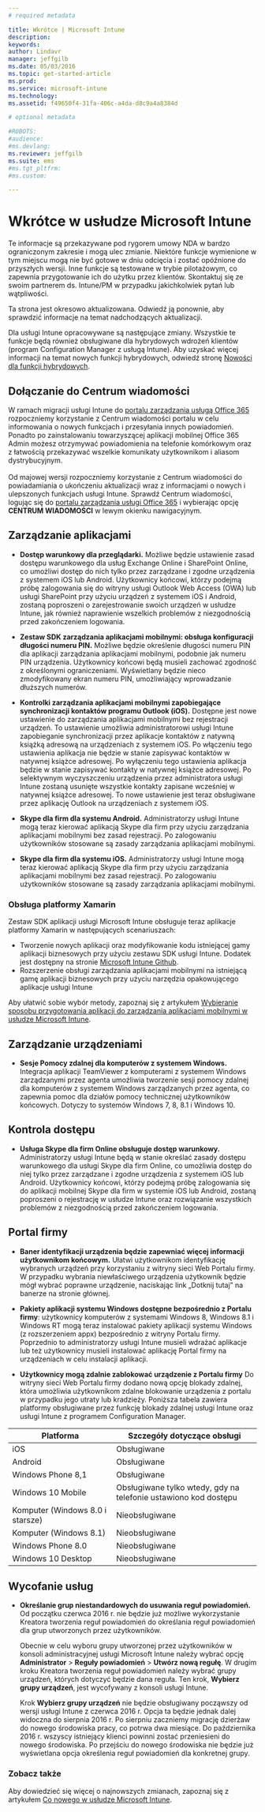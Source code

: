 ```yaml
---
# required metadata

title: Wkrótce | Microsoft Intune
description:
keywords:
author: Lindavr
manager: jeffgilb
ms.date: 05/03/2016
ms.topic: get-started-article
ms.prod:
ms.service: microsoft-intune
ms.technology:
ms.assetid: f49650f4-31fa-406c-a4da-d8c9a4a8384d

# optional metadata

#ROBOTS:
#audience:
#ms.devlang:
ms.reviewer: jeffgilb
ms.suite: ems
#ms.tgt_pltfrm:
#ms.custom:

---
```


# Wkrótce w usłudze Microsoft Intune
Te informacje są przekazywane pod rygorem umowy NDA w bardzo ograniczonym zakresie i mogą ulec zmianie. Niektóre funkcje wymienione w tym miejscu mogą nie być gotowe w dniu odcięcia i zostać opóźnione do przyszłych wersji. Inne funkcje są testowane w trybie pilotażowym, co zapewnia przygotowanie ich do użytku przez klientów. Skontaktuj się ze swoim partnerem ds. Intune/PM w przypadku jakichkolwiek pytań lub wątpliwości.

Ta strona jest okresowo aktualizowana. Odwiedź ją ponownie, aby sprawdzić informacje na temat nadchodzących aktualizacji.

Dla usługi Intune opracowywane są następujące zmiany. Wszystkie te funkcje będą również obsługiwane dla hybrydowych wdrożeń klientów (program Configuration Manager z usługą Intune). Aby uzyskać więcej informacji na temat nowych funkcji hybrydowych, odwiedź stronę [Nowości dla funkcji hybrydowych](https://technet.microsoft.com/en-US/library/mt718155(TechNet.10).aspx).

## Dołączanie do Centrum wiadomości
W ramach migracji usługi Intune do [portalu zarządzania usługą Office 365](https://portal.office.com/) rozpoczniemy korzystanie z Centrum wiadomości portalu w celu informowania o nowych funkcjach i przesyłania innych powiadomień.  Ponadto po zainstalowaniu towarzyszącej aplikacji mobilnej Office 365 Admin możesz otrzymywać powiadomienia na telefonie komórkowym oraz z łatwością przekazywać wszelkie komunikaty użytkownikom i aliasom dystrybucyjnym.<br>  
Od majowej wersji rozpoczniemy korzystanie z Centrum wiadomości do powiadamiania o ukończeniu aktualizacji wraz z informacjami o nowych i ulepszonych funkcjach usługi Intune.  Sprawdź Centrum wiadomości, logując się do [portalu zarządzania usługi Office 365](https://portal.office.com/) i wybierając opcję **CENTRUM WIADOMOŚCI** w lewym okienku nawigacyjnym.
<!---TFS 1242782--->


## Zarządzanie aplikacjami
- **Dostęp warunkowy dla przeglądarki.** Możliwe będzie ustawienie zasad dostępu warunkowego dla usług Exchange Online i SharePoint Online, co umożliwi dostęp do nich tylko przez zarządzane i zgodne urządzenia z systemem iOS lub Android. Użytkownicy końcowi, którzy podejmą próbę zalogowania się do witryny usługi Outlook Web Access (OWA) lub usługi SharePoint przy użyciu urządzeń z systemem iOS i Android, zostaną poproszeni o zarejestrowanie swoich urządzeń w usłudze Intune, jak również naprawienie wszelkich problemów z niezgodnością przed zakończeniem logowania.
<!---TFS 1175844--->

- **Zestaw SDK zarządzania aplikacjami mobilnymi: obsługa konfiguracji długości numeru PIN.** Możliwe będzie określenie długości numeru PIN dla aplikacji zarządzania aplikacjami mobilnymi, podobnie jak numeru PIN urządzenia. Użytkownicy końcowi będą musieli zachować zgodność z określonymi ograniczeniami. Wyświetlany będzie nieco zmodyfikowany ekran numeru PIN, umożliwiający wprowadzanie dłuższych numerów.
<!--- TFS 1104753--->

- **Kontrolki zarządzania aplikacjami mobilnymi zapobiegające synchronizacji kontaktów programu Outlook (iOS).** Dostępne jest nowe ustawienie do zarządzania aplikacjami mobilnymi bez rejestracji urządzeń. To ustawienie umożliwia administratorowi usługi Intune zapobieganie synchronizacji przez aplikacje kontaktów z natywną książką adresową na urządzeniach z systemem iOS. Po włączeniu tego ustawienia aplikacja nie będzie w stanie zapisywać kontaktów w natywnej książce adresowej. Po wyłączeniu tego ustawienia aplikacja będzie w stanie zapisywać kontakty w natywnej książce adresowej. Po selektywnym wyczyszczeniu urządzenia przez administratora usługi Intune zostaną usunięte wszystkie kontakty zapisane wcześniej w natywnej książce adresowej. To nowe ustawienie jest teraz obsługiwane przez aplikację Outlook na urządzeniach z systemem iOS.
<!---TFS item 1276166--->

- **Skype dla firm dla systemu Android.** Administratorzy usługi Intune mogą teraz kierować aplikacją Skype dla firm przy użyciu zarządzania aplikacjami mobilnymi bez zasad rejestracji.  Po zalogowaniu użytkowników stosowane są zasady zarządzania aplikacjami mobilnymi.
<!--- TFS item 1248444 --->

- **Skype dla firm dla systemu iOS.** Administratorzy usługi Intune mogą teraz kierować aplikacją Skype dla firm przy użyciu zarządzania aplikacjami mobilnymi bez zasad rejestracji.  Po zalogowaniu użytkowników stosowane są zasady zarządzania aplikacjami mobilnymi.
<!--- TFS item 1248443 --->

### Obsługa platformy Xamarin
Zestaw SDK aplikacji usługi Microsoft Intune obsługuje teraz aplikacje platformy Xamarin w następujących scenariuszach:

- Tworzenie nowych aplikacji oraz modyfikowanie kodu istniejącej gamy aplikacji biznesowych przy użyciu zestawu SDK usługi Intune. Dodatek jest dostępny na stronie [Microsoft Intune Github](https://github.com/msintuneappsdk).
- Rozszerzenie obsługi zarządzania aplikacjami mobilnymi na istniejącą gamę aplikacji biznesowych przy użyciu narzędzia opakowującego aplikacje usługi Intune

Aby ułatwić sobie wybór metody, zapoznaj się z artykułem [Wybieranie sposobu przygotowania aplikacji do zarządzania aplikacjami mobilnymi w usłudze Microsoft Intune](https://docs.microsoft.com/en-us/intune/deploy-use/decide-how-to-prepare-apps-for-mobile-application-management-with-microsoft-intune).
<!--- TFS 1061478 & TFS 1152340--->


## Zarządzanie urządzeniami
- **Sesje Pomocy zdalnej dla komputerów z systemem Windows.** Integracja aplikacji TeamViewer z komputerami z systemem Windows zarządzanymi przez agenta umożliwia tworzenie sesji pomocy zdalnej dla komputerów z systemem Windows zarządzanych przez agenta, co zapewnia pomoc dla działów pomocy technicznej użytkowników końcowych. Dotyczy to systemów Windows 7, 8, 8.1 i Windows 10.
<!--- TFS 1284856--->


<!--- TFS item 1274326 --->

## Kontrola dostępu
* **Usługa Skype dla firm Online obsługuje dostęp warunkowy.** Administratorzy usługi Intune będą w stanie określać zasady dostępu warunkowego dla usługi Skype dla firm Online, co umożliwia dostęp do niej tylko przez zarządzane i zgodne urządzenia z systemem iOS lub Android. Użytkownicy końcowi, którzy podejmą próbę zalogowania się do aplikacji mobilnej Skype dla firm w systemie iOS lub Android, zostaną poproszeni o rejestrację w usłudze Intune oraz rozwiązanie wszystkich problemów z niezgodnością przed zakończeniem logowania.
<!---TFS item 1254499--->

## Portal firmy
* **Baner identyfikacji urządzenia będzie zapewniać więcej informacji użytkownikom końcowym.** Ułatwi użytkownikom identyfikację wybranych urządzeń przy korzystaniu z witryny sieci Web Portalu firmy. W przypadku wybrania niewłaściwego urządzenia użytkownik będzie mógł wybrać poprawne urządzenie, naciskając link „Dotknij tutaj” na banerze na stronie głównej.
<!--- TFS 1231157--->

* **Pakiety aplikacji systemu Windows dostępne bezpośrednio z Portalu firmy**: użytkownicy komputerów z systemami Windows 8, Windows 8.1 i Windows RT mogą teraz instalować pakiety aplikacji systemu Windows (z rozszerzeniem appx) bezpośrednio z witryny Portalu firmy. Poprzednio to administratorzy usługi Intune musieli wdrażać aplikacje lub też użytkownicy musieli instalować aplikację Portal firmy na urządzeniach w celu instalacji aplikacji.
<!--- TFS item 1082481 --->

* **Użytkownicy mogą zdalnie zablokować urządzenie z Portalu firmy** Do witryny sieci Web Portalu firmy dodano nową opcję blokady zdalnej, która umożliwia użytkownikom zdalne blokowanie urządzenia z portalu w przypadku jego utraty lub kradzieży. Poniższa tabela zawiera platformy obsługiwane przez funkcję blokady zdalnej usługi Intune oraz usługi Intune z programem Configuration Manager.
<!--- TFS item 1195661 --->

|Platforma  |Szczegóły dotyczące obsługi|
|---------|---------|
|iOS | Obsługiwane|
|Android | Obsługiwane|
|Windows Phone 8,1 | Obsługiwane|
|Windows 10 Mobile | Obsługiwane tylko wtedy, gdy na telefonie ustawiono kod dostępu|
|Komputer (Windows 8.0 i starsze) | Nieobsługiwane|
|Komputer (Windows 8.1) | Nieobsługiwane|
|Windows Phone 8.0 | Nieobsługiwane|
|Windows 10 Desktop | Nieobsługiwane|

## Wycofanie usług
* **Określanie grup niestandardowych do usuwania reguł powiadomień.** Od początku czerwca 2016 r. nie będzie już możliwe wykorzystanie Kreatora tworzenia reguł powiadomień do określania reguł powiadomień dla grup utworzonych przez użytkowników.

    Obecnie w celu wyboru grupy utworzonej przez użytkowników w konsoli administracyjnej usługi Microsoft Intune należy wybrać opcję **Administrator** > **Reguły powiadomień** > **Utwórz nową regułę**. W drugim kroku Kreatora tworzenia reguł powiadomień należy wybrać grupy urządzeń, których dotyczyć będzie dana reguła. Ten krok, **Wybierz grupy urządzeń**, jest wycofywany z konsoli usługi Intune.

    Krok **Wybierz grupy urządzeń** nie będzie obsługiwany począwszy od wersji usługi Intune z czerwca 2016 r. Opcja ta będzie jednak dalej widoczna do sierpnia 2016 r. Po sierpniu zaczniemy migrację dzierżaw do nowego środowiska pracy, co potrwa dwa miesiące. Do października 2016 r. wszyscy istniejący klienci powinni zostać przeniesieni do nowego środowiska. Po przejściu do nowego środowiska nie będzie już wyświetlana opcja określenia reguł powiadomień dla konkretnej grupy.
<!---   TFS 1278864--->







### Zobacz także
Aby dowiedzieć się więcej o najnowszych zmianach, zapoznaj się z artykułem [Co nowego w usłudze Microsoft Intune](whats-new-in-microsoft-intune.md).


<!--HONumber=May16_HO1-->


